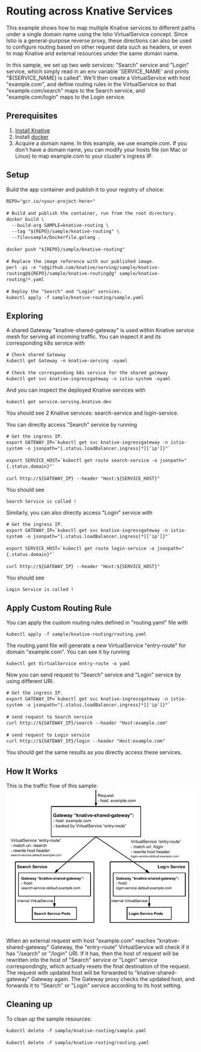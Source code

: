 # Routing across Knative Services

This example shows how to map multiple Knative services to different paths 
under a single domain name using the Istio VirtualService concept. 
Since Istio is a general-purpose reverse proxy, these directions can also be 
used to configure routing based on other request data such as headers, or even 
to map Knative and external resources under the same domain name.

In this sample, we set up two web services: "Search" service and "Login" 
service, which simply read in an env variable 'SERVICE_NAME' and prints 
"${SERVICE_NAME} is called". We'll then create a VirtualService with host 
"example.com", and define routing rules in the VirtualService so that 
"example.com/search" maps to the Search service, and "example.com/login" maps 
to the Login service.

## Prerequisites

1. [Install Knative](https://github.com/knative/docs/blob/master/install/README.md)
1. Install [docker](https://www.docker.com/)
1. Acquire a domain name. In this example, we use example.com. If you don't 
have a domain name, you can modify your hosts file (on Mac or Linux) to map 
example.com to your cluster's ingress IP.

## Setup

Build the app container and publish it to your registry of choice:

```shell
REPO="gcr.io/<your-project-here>"

# Build and publish the container, run from the root directory.
docker build \
  --build-arg SAMPLE=knative-routing \
  --tag "${REPO}/sample/knative-routing" \
  --file=sample/Dockerfile.golang .

docker push "${REPO}/sample/knative-routing"

# Replace the image reference with our published image.
perl -pi -e "s@github.com/knative/serving/sample/knative-routing@${REPO}/sample/knative-routing@g" sample/knative-routing/*.yaml

# Deploy the "Search" and "Login" services.
kubectl apply -f sample/knative-routing/sample.yaml
```

## Exploring

A shared Gateway "knative-shared-gateway" is used within Knative service mesh 
for serving all incoming traffic. You can inspect it and its corresponding k8s 
service with
```shell
# Check shared Gateway
kubectl get Gateway -n knative-serving -oyaml

# Check the corresponding k8s service for the shared gateway
kubectl get svc knative-ingressgateway -n istio-system -oyaml
```

And you can inspect the deployed Knative services with
```shell
kubectl get service.serving.knative.dev
```
You should see 2 Knative services: search-service and login-service.

You can directly access "Search" service by running
```shell
# Get the ingress IP.
export GATEWAY_IP=`kubectl get svc knative-ingressgateway -n istio-system -o jsonpath="{.status.loadBalancer.ingress[*]['ip']}"`

export SERVICE_HOST=`kubectl get route search-service -o jsonpath="{.status.domain}"`

curl http://${GATEWAY_IP} --header "Host:${SERVICE_HOST}"
```
You should see
```
Search Service is called !
```
Similarly, you can also directly access "Login" service with
```shell
# Get the ingress IP.
export GATEWAY_IP=`kubectl get svc knative-ingressgateway -n istio-system -o jsonpath="{.status.loadBalancer.ingress[*]['ip']}"`

export SERVICE_HOST=`kubectl get route login-service -o jsonpath="{.status.domain}"`

curl http://${GATEWAY_IP} --header "Host:${SERVICE_HOST}"
```
You should see
```
Login Service is called !
```

## Apply Custom Routing Rule

You can apply the custom routing rules defined in "routing.yaml" file with
```shell
kubectl apply -f sample/knative-routing/routing.yaml
```
The routing.yaml file will generate a new VirtualService "entry-route" for 
domain "example.com". You can see it by running
```shell
kubectl get VirtualService entry-route -o yaml
```

Now you can send request to "Search" service and "Login" service by using 
different URI.

```shell
# Get the ingress IP.
export GATEWAY_IP=`kubectl get svc knative-ingressgateway -n istio-system -o jsonpath="{.status.loadBalancer.ingress[*]['ip']}"`

# send request to Search service
curl http://${GATEWAY_IP}/search --header "Host:example.com"

# send request to Login service
curl http://${GATEWAY_IP}/login --header "Host:example.com"
```
You should get the same results as you directly access these services.


## How It Works

This is the traffic flow of this sample:
![Object model](images/knative-routing-sample-flow.png)


When an external request with host "example.com" reaches 
"knative-shared-gateway" Gateway, the "entry-route" VirtualService will check 
if it has "/search" or "/login" URI. If it has, then the host of 
request will be rewritten into the host of "Search" service or "Login" service 
correspondingly, which actually resets the final destination of the request. 
The request with updated host will be forwarded to "knative-shared-gateway" 
Gateway again. The Gateway proxy checks the updated host, and forwards it to 
"Search" or "Login" service according to its host setting.

## Cleaning up

To clean up the sample resources:

```shell
kubectl delete -f sample/knative-routing/sample.yaml

kubectl delete -f sample/knative-routing/routing.yaml
```
